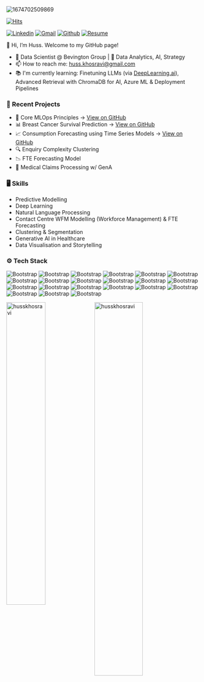 ![1674702509869](https://github.com/user-attachments/assets/ee4f8b34-b9f2-4d2c-9b7e-0c2138f60819)

[![Hits](https://hits.seeyoufarm.com/api/count/incr/badge.svg?url=https%3A%2F%2Fgithub.com%2Fhusskhosravi%2Fhusskhosravi&count_bg=%2379C83D&title_bg=%23555555&icon=&icon_color=%23E7E7E7&title=Profile+Views&edge_flat=false)](https://hits.seeyoufarm.com)

[![Linkedin](https://img.shields.io/badge/-LinkedIn-blue?style=flat&logo=Linkedin&logoColor=white)](https://www.linkedin.com/in/huss-khosravi/) [![Gmail](https://img.shields.io/badge/-Gmail-c14438?style=flat&logo=Gmail&logoColor=white)](mailto:huss.khosravi@gmail.com) [![Github](https://img.shields.io/github/followers/husskhosravi?label=Follow&style=social)](https://github.com/husskhosravi) [![Resume](https://img.shields.io/badge/Resume-PDF-blue)](./Huss.Khosravi_Resume.pdf)

👋 Hi, I’m Huss. Welcome to my GitHub page!

-  💼 Data Scientist @ Bevington Group | 🧠 Data Analytics, AI, Strategy
-  📫 How to reach me: huss.khosravi@gmail.com
-  📚 I'm currently learning: Finetuning LLMs (via [DeepLearning.ai](https://www.deeplearning.ai)), Advanced Retrieval with ChromaDB for AI,  Azure ML & Deployment Pipelines
### 🧠 Recent Projects
- 🚀 Core MLOps Principles → [View on GitHub](https://github.com/husskhosravi/simple-mlops-project)
- 📊 Breast Cancer Survival Prediction → [View on GitHub](https://github.com/husskhosravi/breast-cancer-survival)
- 📈 Consumption Forecasting using Time Series Models → [View on GitHub](https://github.com/husskhosravi/ML-timeseries-forecasting)
- 🔍 Enquiry Complexity Clustering
- 📉 FTE Forecasting Model
- 🧾 Medical Claims Processing w/ GenA

### 🖥 Skills

- Predictive Modelling
- Deep Learning
- Natural Language Processing
- Contact Centre WFM Modelling (Workforce Management) & FTE Forecasting
- Clustering & Segmentation
- Generative AI in Healthcare
- Data Visualisation and Storytelling
### ⚙️ Tech Stack

![Bootstrap](https://img.shields.io/badge/-Python-05122A?style=flat-square&logo=Python&color=353535) ![Bootstrap](https://img.shields.io/badge/-SQL-05122A?style=flat-square&logo=SQL&color=353535) ![Bootstrap](https://img.shields.io/badge/-Power%20BI-05122A?style=flat-square&logo=Power-BI&color=353535) ![Bootstrap](https://img.shields.io/badge/-Scikit%20Learn-05122A?style=flat-square&logo=Scikit-Learn&color=353535) ![Bootstrap](https://img.shields.io/badge/-TensorFlow-05122A?style=flat-square&logo=TensorFlow&color=353535) ![Bootstrap](https://img.shields.io/badge/-PyTorch-05122A?style=flat-square&logo=PyTorch&color=353535) ![Bootstrap](https://img.shields.io/badge/-MySQL-05122A?style=flat-square&logo=MySQL&color=353535) ![Bootstrap](https://img.shields.io/badge/-PostgreSQL-05122A?style=flat-square&logo=PostgreSQL&color=353535) ![Bootstrap](https://img.shields.io/badge/-Azure%20AWS-05122A?style=flat-square&logo=Azure-AWS&color=353535) ![Bootstrap](https://img.shields.io/badge/-GCP-05122A?style=flat-square&logo=GCP&color=353535) ![Bootstrap](https://img.shields.io/badge/-Snowflake-05122A?style=flat-square&logo=Snowflake&color=353535) ![Bootstrap](https://img.shields.io/badge/-Docker-05122A?style=flat-square&logo=Docker&color=353535) ![Bootstrap](https://img.shields.io/badge/-Kubernetes-05122A?style=flat-square&logo=Kubernetes&color=353535) ![Bootstrap](https://img.shields.io/badge/-CI/CD-05122A?style=flat-square&logo=CI/CD&color=353535) ![Bootstrap](https://img.shields.io/badge/-DBT-05122A?style=flat-square&logo=DBT&color=353535) ![Bootstrap](https://img.shields.io/badge/-Jupyter-05122A?style=flat-square&logo=Jupyter&color=353535) ![Bootstrap](https://img.shields.io/badge/-VS%20Code-05122A?style=flat-square&logo=VS-Code&color=353535) ![Bootstrap](https://img.shields.io/badge/-Pandas-05122A?style=flat-square&logo=Pandas&color=353535) ![Bootstrap](https://img.shields.io/badge/-Numpy-05122A?style=flat-square&logo=Numpy&color=353535) ![Bootstrap](https://img.shields.io/badge/-Matplotlib-05122A?style=flat-square&logo=Matplotlib&color=353535) ![Bootstrap](https://img.shields.io/badge/-Seaborn-05122A?style=flat-square&logo=Seaborn&color=353535)

<div>
  <img width="45%" align="left" src="https://github-readme-stats.vercel.app/api/top-langs?username=husskhosravi&show_icons=true&locale=en&layout=compact" alt="husskhosravi" />
  <img width="50%"  src="https://github-readme-streak-stats.herokuapp.com/?user=husskhosravi&" alt="husskhosravi" />
</div>
